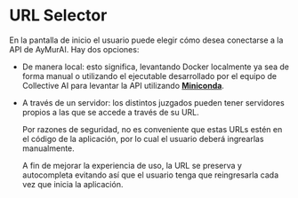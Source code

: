 # URL Selector

En la pantalla de inicio el usuario puede elegir cómo desea conectarse a la API de AyMurAI. Hay dos opciones:

- De manera local: esto significa, levantando Docker localmente ya sea de forma manual o utilizando el ejecutable desarrollado por el equipo de Collective AI para levantar la API utilizando **[Miniconda](https://docs.anaconda.com/miniconda/)**.

- A través de un servidor: los distintos juzgados pueden tener servidores propios a las que se accede a través de su URL.

  Por razones de seguridad, no es conveniente que estas URLs estén en el código de la aplicación, por lo cual el usuario deberá ingrearlas manualmente.

  A fin de mejorar la experiencia de uso, la URL se preserva y autocompleta evitando así que el usuario tenga que reingresarla cada vez que inicia la aplicación.
